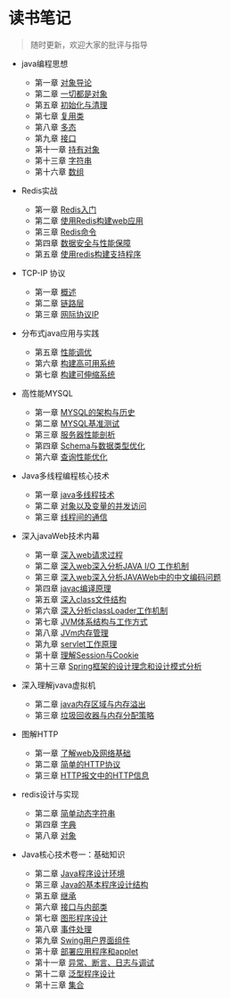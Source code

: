 # 读书笔记
> 随时更新，欢迎大家的批评与指导
  - java编程思想
    * 第一章 [对象导论](https://github.com/havenBoy/notes/blob/master/Java%E7%BC%96%E7%A8%8B%E6%80%9D%E6%83%B3%E8%AF%BB%E4%B9%A6%E7%AC%94%E8%AE%B0/first.md)
    * 第二章 [一切都是对象]()
    * 第五章 [初始化与清理](https://github.com/havenBoy/notes/blob/master/Java%E7%BC%96%E7%A8%8B%E6%80%9D%E6%83%B3%E8%AF%BB%E4%B9%A6%E7%AC%94%E8%AE%B0/fifth.md)
    * 第七章 [复用类](https://github.com/havenBoy/notes/blob/master/Java%E7%BC%96%E7%A8%8B%E6%80%9D%E6%83%B3%E8%AF%BB%E4%B9%A6%E7%AC%94%E8%AE%B0/seventh.md)
    * 第八章 [多态](https://github.com/havenBoy/notes/blob/master/Java%E7%BC%96%E7%A8%8B%E6%80%9D%E6%83%B3%E8%AF%BB%E4%B9%A6%E7%AC%94%E8%AE%B0/eighth.md)
    * 第九章 [接口](https://github.com/havenBoy/notes/blob/master/Java%E7%BC%96%E7%A8%8B%E6%80%9D%E6%83%B3%E8%AF%BB%E4%B9%A6%E7%AC%94%E8%AE%B0/ninth.md)
    * 第十一章 [持有对象](https://github.com/havenBoy/notes/blob/master/Java%E7%BC%96%E7%A8%8B%E6%80%9D%E6%83%B3%E8%AF%BB%E4%B9%A6%E7%AC%94%E8%AE%B0/eleventh.md)
    * 第十三章 [字符串](https://github.com/havenBoy/notes/blob/master/Java%E7%BC%96%E7%A8%8B%E6%80%9D%E6%83%B3%E8%AF%BB%E4%B9%A6%E7%AC%94%E8%AE%B0/thirdteenth.md)
    * 第十六章 [数组](https://github.com/havenBoy/notes/blob/master/Java%E7%BC%96%E7%A8%8B%E6%80%9D%E6%83%B3%E8%AF%BB%E4%B9%A6%E7%AC%94%E8%AE%B0/sixteenth.md)
  - Redis实战
    * 第一章 [Redis入门](https://github.com/havenBoy/notes/blob/master/Redis%E5%AE%9E%E6%88%98/first.md)
    * 第二章 [使用Redis构建web应用](https://github.com/havenBoy/java-book-notes/blob/master/Redis%E5%AE%9E%E6%88%98/second.md)
    * 第三章 [Redis命令](https://github.com/havenBoy/java-book-notes/blob/master/Redis%E5%AE%9E%E6%88%98/third.md)
    * 第四章 [数据安全与性能保障](https://github.com/havenBoy/java-book-notes/blob/master/Redis%E5%AE%9E%E6%88%98/fourth.md)
    * 第五章 [使用redis构建支持程序](https://github.com/havenBoy/java-book-notes/blob/master/Redis%E5%AE%9E%E6%88%98/fifth.md)
    
  - TCP-IP 协议
    * 第一章 [概述](https://github.com/havenBoy/notes/blob/master/TCP%20IP%20%E8%AF%BB%E4%B9%A6%E7%AC%94%E8%AE%B0/first.md)
    * 第二章 [链路层](https://github.com/havenBoy/notes/blob/master/TCP%20IP%20%E8%AF%BB%E4%B9%A6%E7%AC%94%E8%AE%B0/second.md)
    * 第三章 [网际协议IP](https://github.com/havenBoy/notes/blob/master/TCP%20IP%20%E8%AF%BB%E4%B9%A6%E7%AC%94%E8%AE%B0/third.md)
  - 分布式java应用与实践
    * 第五章 [性能调优](https://github.com/havenBoy/notes/blob/master/%E5%88%86%E5%B8%83%E5%BC%8Fjava%E5%BA%94%E7%94%A8%E4%B8%8E%E5%AE%9E%E8%B7%B5/fifth.md)
    * 第六章 [构建高可用系统](https://github.com/havenBoy/notes/blob/master/%E5%88%86%E5%B8%83%E5%BC%8Fjava%E5%BA%94%E7%94%A8%E4%B8%8E%E5%AE%9E%E8%B7%B5/sixth.md)
    * 第七章 [构建可伸缩系统](https://github.com/havenBoy/notes/blob/master/%E5%88%86%E5%B8%83%E5%BC%8Fjava%E5%BA%94%E7%94%A8%E4%B8%8E%E5%AE%9E%E8%B7%B5/seventh.md)

  - 高性能MYSQL
    * 第一章 [MYSQL的架构与历史](https://github.com/havenBoy/java-book-notes/blob/master/%E9%AB%98%E6%80%A7%E8%83%BDMYSQL%E8%AF%BB%E4%B9%A6%E7%AC%94%E8%AE%B0/first.md)
    * 第二章 [MYSQL基准测试](https://github.com/havenBoy/java-book-notes/blob/master/%E9%AB%98%E6%80%A7%E8%83%BDMYSQL%E8%AF%BB%E4%B9%A6%E7%AC%94%E8%AE%B0/second.md)
    * 第三章 [服务器性能剖析](https://github.com/havenBoy/java-book-notes/blob/master/%E9%AB%98%E6%80%A7%E8%83%BDMYSQL%E8%AF%BB%E4%B9%A6%E7%AC%94%E8%AE%B0/third.md)
    * 第四章 [Schema与数据类型优化](https://github.com/havenBoy/java-book-notes/blob/master/%E9%AB%98%E6%80%A7%E8%83%BDMYSQL%E8%AF%BB%E4%B9%A6%E7%AC%94%E8%AE%B0/fourth.md)
    * 第六章 [查询性能优化](https://github.com/havenBoy/java-book-notes/blob/master/%E9%AB%98%E6%80%A7%E8%83%BDMYSQL%E8%AF%BB%E4%B9%A6%E7%AC%94%E8%AE%B0/sixth.md)
  - Java多线程编程核心技术
    * 第一章 [java多线程技术](https://github.com/havenBoy/java-book-notes/blob/master/java%20muti-thread%20programming/first.md)
    * 第二章 [对象以及变量的并发访问](https://github.com/havenBoy/java-book-notes/blob/master/java%20muti-thread%20programming/second.md)
    * 第三章 [线程间的通信](https://github.com/havenBoy/java-book-notes/blob/master/java%20muti-thread%20programming/third.md)

  - 深入javaWeb技术内幕
    * 第一章 [深入web请求过程](https://github.com/havenBoy/notes/blob/master/%E6%B7%B1%E5%85%A5javaWeb%E6%8A%80%E6%9C%AF%E5%86%85%E5%B9%95%E8%AF%BB%E4%B9%A6%E7%AC%94%E8%AE%B0/first.md)
    * 第二章 [深入web深入分析JAVA I/O 工作机制](https://github.com/havenBoy/notes/blob/master/%E6%B7%B1%E5%85%A5javaWeb%E6%8A%80%E6%9C%AF%E5%86%85%E5%B9%95%E8%AF%BB%E4%B9%A6%E7%AC%94%E8%AE%B0/second.md)
    * 第三章 [深入web深入分析JAVAWeb中的中文编码问题](https://github.com/havenBoy/notes/blob/master/%E6%B7%B1%E5%85%A5javaWeb%E6%8A%80%E6%9C%AF%E5%86%85%E5%B9%95%E8%AF%BB%E4%B9%A6%E7%AC%94%E8%AE%B0/third.md)
    * 第四章 [javac编译原理](https://github.com/havenBoy/notes/blob/master/%E6%B7%B1%E5%85%A5javaWeb%E6%8A%80%E6%9C%AF%E5%86%85%E5%B9%95%E8%AF%BB%E4%B9%A6%E7%AC%94%E8%AE%B0/fourth.md)
    * 第五章 [深入class文件结构](https://github.com/havenBoy/notes/blob/master/%E6%B7%B1%E5%85%A5javaWeb%E6%8A%80%E6%9C%AF%E5%86%85%E5%B9%95%E8%AF%BB%E4%B9%A6%E7%AC%94%E8%AE%B0/fifth.md)
    * 第六章 [深入分析classLoader工作机制](https://github.com/havenBoy/notes/blob/master/%E6%B7%B1%E5%85%A5javaWeb%E6%8A%80%E6%9C%AF%E5%86%85%E5%B9%95%E8%AF%BB%E4%B9%A6%E7%AC%94%E8%AE%B0/sixth.md)
    * 第七章 [JVM体系结构与工作方式](https://github.com/havenBoy/notes/blob/master/%E6%B7%B1%E5%85%A5javaWeb%E6%8A%80%E6%9C%AF%E5%86%85%E5%B9%95%E8%AF%BB%E4%B9%A6%E7%AC%94%E8%AE%B0/seventh.md)
    * 第八章 [JVm内存管理](https://github.com/havenBoy/notes/blob/master/%E6%B7%B1%E5%85%A5javaWeb%E6%8A%80%E6%9C%AF%E5%86%85%E5%B9%95%E8%AF%BB%E4%B9%A6%E7%AC%94%E8%AE%B0/eighth.md)
    * 第九章 [servlet工作原理](https://github.com/havenBoy/notes/blob/master/%E6%B7%B1%E5%85%A5javaWeb%E6%8A%80%E6%9C%AF%E5%86%85%E5%B9%95%E8%AF%BB%E4%B9%A6%E7%AC%94%E8%AE%B0/ninth.md)
    * 第十章 [理解Session与Cookie](https://github.com/havenBoy/notes/blob/master/%E6%B7%B1%E5%85%A5javaWeb%E6%8A%80%E6%9C%AF%E5%86%85%E5%B9%95%E8%AF%BB%E4%B9%A6%E7%AC%94%E8%AE%B0/tenth.md)
    * 第十三章 [Spring框架的设计理念和设计模式分析](https://github.com/havenBoy/notes/blob/master/%E6%B7%B1%E5%85%A5javaWeb%E6%8A%80%E6%9C%AF%E5%86%85%E5%B9%95%E8%AF%BB%E4%B9%A6%E7%AC%94%E8%AE%B0/thirdteenth.md)

  - 深入理解jvava虚拟机
    * 第二章 [java内存区域与内存溢出](https://github.com/havenBoy/notes/blob/master/%E6%B7%B1%E5%85%A5%E7%90%86%E8%A7%A3jvava%E8%99%9A%E6%8B%9F%E6%9C%BA%E8%AF%BB%E4%B9%A6%E7%AC%94%E8%AE%B0/second.md)
    * 第三章 [垃圾回收器与内存分配策略](https://github.com/havenBoy/notes/blob/master/%E6%B7%B1%E5%85%A5%E7%90%86%E8%A7%A3jvava%E8%99%9A%E6%8B%9F%E6%9C%BA%E8%AF%BB%E4%B9%A6%E7%AC%94%E8%AE%B0/third.md)

  - 图解HTTP
    * 第一章 [了解web及网络基础](https://github.com/havenBoy/java-book-notes/blob/master/%E5%9B%BE%E8%A7%A3HTTP/first.md)
    * 第二章 [简单的HTTP协议](https://github.com/havenBoy/java-book-notes/blob/master/%E5%9B%BE%E8%A7%A3HTTP/second.md)
    * 第三章 [HTTP报文中的HTTP信息](https://github.com/havenBoy/java-book-notes/blob/master/%E5%9B%BE%E8%A7%A3HTTP/third.md)

  - redis设计与实现
    * 第二章 [简单动态字符串](https://github.com/havenBoy/java-book-notes/blob/master/%E5%9B%BE%E8%A7%A3HTTP/second.md)
    * 第四章 [字典](https://github.com/havenBoy/java-book-notes/blob/master/%E5%9B%BE%E8%A7%A3HTTP/fourth.md)
    * 第八章 [对象](https://github.com/havenBoy/java-book-notes/blob/master/%E5%9B%BE%E8%A7%A3HTTP/eighth.md)
    
    
  - Java核心技术卷一：基础知识
 
    * 第二章 [Java程序设计环境](https://github.com/havenBoy/java-book-notes/blob/master/Java%E6%A0%B8%E5%BF%83%E6%8A%80%E6%9C%AF%E5%8D%B7%E4%B8%80%E5%9F%BA%E7%A1%80%E7%9F%A5%E8%AF%86/%E7%AC%AC2%E7%AB%A0-Java%E7%A8%8B%E5%BA%8F%E8%AE%BE%E8%AE%A1%E7%8E%AF%E5%A2%83.md)
    * 第三章 [Java的基本程序设计结构](https://github.com/havenBoy/java-book-notes/blob/master/Java%E6%A0%B8%E5%BF%83%E6%8A%80%E6%9C%AF%E5%8D%B7%E4%B8%80%E5%9F%BA%E7%A1%80%E7%9F%A5%E8%AF%86/%E7%AC%AC3%E7%AB%A0-Java%E7%9A%84%E5%9F%BA%E6%9C%AC%E7%A8%8B%E5%BA%8F%E8%AE%BE%E8%AE%A1%E7%BB%93%E6%9E%84.md)
    * 第五章 [继承](https://github.com/havenBoy/java-book-notes/blob/master/Java%E6%A0%B8%E5%BF%83%E6%8A%80%E6%9C%AF%E5%8D%B7%E4%B8%80%E5%9F%BA%E7%A1%80%E7%9F%A5%E8%AF%86/%E7%AC%AC5%E7%AB%A0-%E7%BB%A7%E6%89%BF.md)
    * 第六章 [接口与内部类](https://github.com/havenBoy/java-book-notes/blob/master/Java%E6%A0%B8%E5%BF%83%E6%8A%80%E6%9C%AF%E5%8D%B7%E4%B8%80%E5%9F%BA%E7%A1%80%E7%9F%A5%E8%AF%86/%E7%AC%AC6%E7%AB%A0-%E6%8E%A5%E5%8F%A3%E4%B8%8E%E5%86%85%E9%83%A8%E7%B1%BB.md)
    * 第七章 [图形程序设计](https://github.com/havenBoy/java-book-notes/blob/master/Java%E6%A0%B8%E5%BF%83%E6%8A%80%E6%9C%AF%E5%8D%B7%E4%B8%80%E5%9F%BA%E7%A1%80%E7%9F%A5%E8%AF%86/%E7%AC%AC7%E7%AB%A0-%E5%9B%BE%E5%BD%A2%E7%A8%8B%E5%BA%8F%E8%AE%BE%E8%AE%A1.md)
    * 第八章 [事件处理](https://github.com/havenBoy/java-book-notes/blob/master/Java%E6%A0%B8%E5%BF%83%E6%8A%80%E6%9C%AF%E5%8D%B7%E4%B8%80%E5%9F%BA%E7%A1%80%E7%9F%A5%E8%AF%86/%E7%AC%AC8%E7%AB%A0-%E4%BA%8B%E4%BB%B6%E5%A4%84%E7%90%86.md)
    * 第九章 [Swing用户界面组件](https://github.com/havenBoy/java-book-notes/blob/master/Java%E6%A0%B8%E5%BF%83%E6%8A%80%E6%9C%AF%E5%8D%B7%E4%B8%80%E5%9F%BA%E7%A1%80%E7%9F%A5%E8%AF%86/%E7%AC%AC9%E7%AB%A0-Swing%E7%94%A8%E6%88%B7%E7%95%8C%E9%9D%A2%E7%BB%84%E4%BB%B6.md)
    * 第十章 [部署应用程序和applet](https://github.com/havenBoy/java-book-notes/blob/master/Java%E6%A0%B8%E5%BF%83%E6%8A%80%E6%9C%AF%E5%8D%B7%E4%B8%80%E5%9F%BA%E7%A1%80%E7%9F%A5%E8%AF%86/%E7%AC%AC10%E7%AB%A0-%E9%83%A8%E7%BD%B2%E5%BA%94%E7%94%A8%E7%A8%8B%E5%BA%8F%E5%92%8Capplet.md)
    * 第十一章 [异常、断言、日志与调试](https://github.com/havenBoy/java-book-notes/blob/master/Java%E6%A0%B8%E5%BF%83%E6%8A%80%E6%9C%AF%E5%8D%B7%E4%B8%80%E5%9F%BA%E7%A1%80%E7%9F%A5%E8%AF%86/%E7%AC%AC11%E7%AB%A0-%E5%BC%82%E5%B8%B8%E3%80%81%E6%96%AD%E8%A8%80%E3%80%81%E6%97%A5%E5%BF%97%E5%92%8C%E8%B0%83%E8%AF%95.md)
	* 第十二章 [泛型程序设计](https://github.com/havenBoy/java-book-notes/blob/master/Java%E6%A0%B8%E5%BF%83%E6%8A%80%E6%9C%AF%E5%8D%B7%E4%B8%80%E5%9F%BA%E7%A1%80%E7%9F%A5%E8%AF%86/%E7%AC%AC12%E7%AB%A0-%E6%B3%9B%E5%9E%8B%E7%A8%8B%E5%BA%8F%E8%AE%BE%E8%AE%A1.md)
	* 第十三章 [集合](https://github.com/havenBoy/java-book-notes/blob/master/Java%E6%A0%B8%E5%BF%83%E6%8A%80%E6%9C%AF%E5%8D%B7%E4%B8%80%E5%9F%BA%E7%A1%80%E7%9F%A5%E8%AF%86/%E7%AC%AC13%E7%AB%A0-%E9%9B%86%E5%90%88.md)















